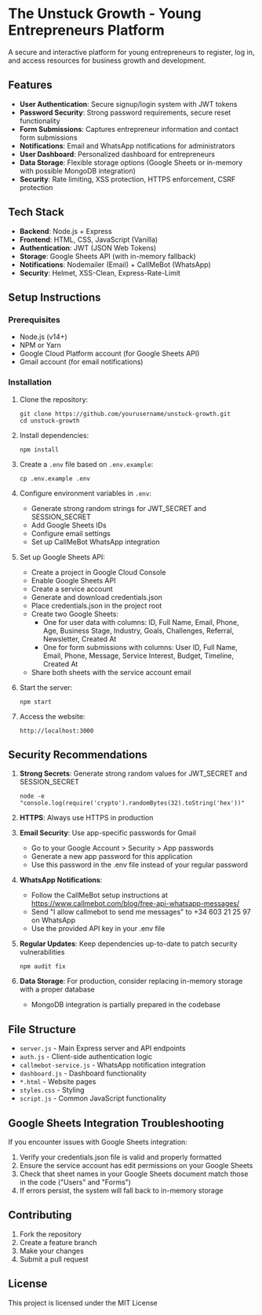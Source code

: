 # The Unstuck Growth - Young Entrepreneurs Platform

A secure and interactive platform for young entrepreneurs to register, log in, and access resources for business growth and development.

## Features

- **User Authentication**: Secure signup/login system with JWT tokens
- **Password Security**: Strong password requirements, secure reset functionality
- **Form Submissions**: Captures entrepreneur information and contact form submissions
- **Notifications**: Email and WhatsApp notifications for administrators
- **User Dashboard**: Personalized dashboard for entrepreneurs
- **Data Storage**: Flexible storage options (Google Sheets or in-memory with possible MongoDB integration)
- **Security**: Rate limiting, XSS protection, HTTPS enforcement, CSRF protection

## Tech Stack

- **Backend**: Node.js + Express
- **Frontend**: HTML, CSS, JavaScript (Vanilla)
- **Authentication**: JWT (JSON Web Tokens)
- **Storage**: Google Sheets API (with in-memory fallback)
- **Notifications**: Nodemailer (Email) + CallMeBot (WhatsApp)
- **Security**: Helmet, XSS-Clean, Express-Rate-Limit

## Setup Instructions

### Prerequisites

- Node.js (v14+)
- NPM or Yarn
- Google Cloud Platform account (for Google Sheets API)
- Gmail account (for email notifications)

### Installation

1. Clone the repository:
   ```
   git clone https://github.com/yourusername/unstuck-growth.git
   cd unstuck-growth
   ```

2. Install dependencies:
   ```
   npm install
   ```

3. Create a `.env` file based on `.env.example`:
   ```
   cp .env.example .env
   ```

4. Configure environment variables in `.env`:
   - Generate strong random strings for JWT_SECRET and SESSION_SECRET
   - Add Google Sheets IDs
   - Configure email settings
   - Set up CallMeBot WhatsApp integration

5. Set up Google Sheets API:
   - Create a project in Google Cloud Console
   - Enable Google Sheets API
   - Create a service account
   - Generate and download credentials.json
   - Place credentials.json in the project root
   - Create two Google Sheets:
     - One for user data with columns: ID, Full Name, Email, Phone, Age, Business Stage, Industry, Goals, Challenges, Referral, Newsletter, Created At
     - One for form submissions with columns: User ID, Full Name, Email, Phone, Message, Service Interest, Budget, Timeline, Created At
   - Share both sheets with the service account email

6. Start the server:
   ```
   npm start
   ```

7. Access the website:
   ```
   http://localhost:3000
   ```

## Security Recommendations

1. **Strong Secrets**: Generate strong random values for JWT_SECRET and SESSION_SECRET
   ```
   node -e "console.log(require('crypto').randomBytes(32).toString('hex'))"
   ```

2. **HTTPS**: Always use HTTPS in production

3. **Email Security**: Use app-specific passwords for Gmail
   - Go to your Google Account > Security > App passwords
   - Generate a new app password for this application
   - Use this password in the .env file instead of your regular password

4. **WhatsApp Notifications**:
   - Follow the CallMeBot setup instructions at https://www.callmebot.com/blog/free-api-whatsapp-messages/
   - Send "I allow callmebot to send me messages" to +34 603 21 25 97 on WhatsApp
   - Use the provided API key in your .env file

5. **Regular Updates**: Keep dependencies up-to-date to patch security vulnerabilities
   ```
   npm audit fix
   ```

6. **Data Storage**: For production, consider replacing in-memory storage with a proper database
   - MongoDB integration is partially prepared in the codebase

## File Structure

- `server.js` - Main Express server and API endpoints
- `auth.js` - Client-side authentication logic
- `callmebot-service.js` - WhatsApp notification integration
- `dashboard.js` - Dashboard functionality
- `*.html` - Website pages
- `styles.css` - Styling
- `script.js` - Common JavaScript functionality

## Google Sheets Integration Troubleshooting

If you encounter issues with Google Sheets integration:

1. Verify your credentials.json file is valid and properly formatted
2. Ensure the service account has edit permissions on your Google Sheets
3. Check that sheet names in your Google Sheets document match those in the code ("Users" and "Forms")
4. If errors persist, the system will fall back to in-memory storage

## Contributing

1. Fork the repository
2. Create a feature branch
3. Make your changes
4. Submit a pull request

## License

This project is licensed under the MIT License 